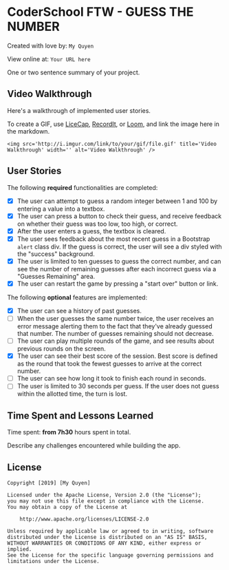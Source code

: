# CoderSchool FTW - GUESS THE NUMBER

Created with love by: `My Quyen`

View online at: `Your URL here`

One or two sentence summary of your project.

## Video Walkthrough

Here's a walkthrough of implemented user stories.

To create a GIF, use [LiceCap](http://www.cockos.com/licecap/), [RecordIt](http://www.recordit.co), or [Loom](http://www.useloom.com), and link the image here in the markdown.

```
<img src='http://i.imgur.com/link/to/your/gif/file.gif' title='Video Walkthrough' width='' alt='Video Walkthrough' />
```

## User Stories

The following **required** functionalities are completed:

- [x] The user can attempt to guess a random integer between 1 and 100 by entering a value into a textbox.
- [x] The user can press a button to check their guess, and receive feedback on whether their guess was too low, too high, or correct.
- [x] After the user enters a guess, the textbox is cleared.
- [x] The user sees feedback about the most recent guess in a Bootstrap `alert` class div. If the guess is correct, the user will see a div styled with the "success" background.
- [x] The user is limited to ten guesses to guess the correct number, and can see the number of remaining guesses after each incorrect guess via a "Guesses Remaining" area.
- [x] The user can restart the game by pressing a "start over" button or link.

The following **optional** features are implemented:

- [x] The user can see a history of past guesses.
- [ ] When the user guesses the same number twice, the user receives an error message alerting them to the fact that they've already guessed that number. The number of guesses remaining should not decrease.
- [ ] The user can play multiple rounds of the game, and see results about previous rounds on the screen.
- [x] The user can see their best score of the session. Best score is defined as the round that took the fewest guesses to arrive at the correct number.
- [ ] The user can see how long it took to finish each round in seconds.
- [ ] The user is limited to 30 seconds per guess. If the user does not guess within the allotted time, the turn is lost.

## Time Spent and Lessons Learned

Time spent: **from 7h30** hours spent in total.

Describe any challenges encountered while building the app.

## License

    Copyright [2019] [My Quyen]

    Licensed under the Apache License, Version 2.0 (the "License");
    you may not use this file except in compliance with the License.
    You may obtain a copy of the License at

        http://www.apache.org/licenses/LICENSE-2.0

    Unless required by applicable law or agreed to in writing, software
    distributed under the License is distributed on an "AS IS" BASIS,
    WITHOUT WARRANTIES OR CONDITIONS OF ANY KIND, either express or implied.
    See the License for the specific language governing permissions and
    limitations under the License.
